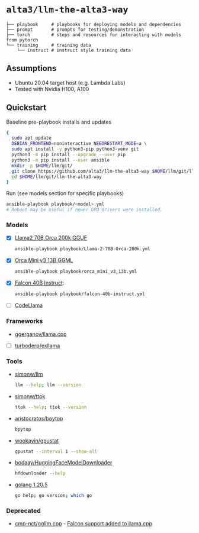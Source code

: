 # `alta3/llm-the-alta3-way`

```
├── playbook     # playbooks for deploying models and dependencies
├── prompt       # prompts for testing/demonstration
├── torch        # steps and resources for interacting with models from pytorch 
└── training     # training data
    └── instruct # instruct style training data
```

## Assumptions

- Ubuntu 20.04 target host (e.g. Lambda Labs)
- Tested with Nvidia H100, A100

## Quickstart

Baseline pre-playbook installs and updates

```bash
{
  sudo apt update 
  DEBIAN_FRONTEND=noninteractive NEEDRESTART_MODE=a \
  sudo apt install -y python3-pip python3-venv git
  python3 -m pip install --upgrade --user pip
  python3 -m pip install --user ansible
  mkdir -p $HOME/llm/git/
  git clone https://github.com/alta3/llm-the-alta3-way $HOME/llm/git/llm-the-alta3-way
  cd $HOME/llm/git/llm-the-alta3-way
}
```

Run (see models section for specific playbooks)

```bash
ansible-playbook playbook/<model>.yml
# Reboot may be useful if newer GPU drivers were installed.
```

### Models

- [x] [Llama2 70B Orca 200k GGUF](https://huggingface.co/TheBloke/Llama-2-70B-Orca-200k-GGUF)
   ```bash
   ansible-playbook playbook/Llama-2-70B-Orca-200k.yml
   ```

- [x] [Orca Mini v3 13B GGML](https://huggingface.co/TheBloke/orca_mini_v3_13b-GGML)
   ```bash
   ansible-playbook playbook/orca_mini_v3_13b.yml
   ```

- [x] [Falcon 40B Instruct](https://huggingface.co/tiiuae/falcon-40b-instruct): 
   ```bash
   ansible-playbook playbook/falcon-40b-instruct.yml
   ```

- [ ] [CodeLlama](https://github.com/facebookresearch/codellama)


### Frameworks

- [ggerganov/llama.cpp](https://github.com/ggerganov/llama.cpp)
- [ ] [turboderp/exllama](https://github.com/turboderp/exllama)

### Tools

- [simonw/llm](https://github.com/simonw/llm) 
   ```bash
   llm --help; llm --version
   ```
- [simonw/ttok](https://github.com/simonw/ttok) 
   ```bash
   ttok --help; ttok --version
   ```
- [aristocratos/bpytop](https://github.com/aristocratos/bpytop)
   ```bash
   bpytop
   ```
- [wookayin/gpustat](https://github.com/wookayin/gpustat)
   ```bash
   gpustat --interval 1 --show-all
   ```
- [bodaay/HuggingFaceModelDownloader](https://github.com/bodaay/HuggingFaceModelDownloader)
   ```bash
   hfdownloader --help
   ```
- [golang 1.20.5](https://go.dev/)
   ```bash
   go help; go version; which go
   ```


### Deprecated

- [cmp-nct/ggllm.cpp](https://github.com/cmp-nct/ggllm.cpp) - [Falcon support added to llama.cpp](https://github.com/ggerganov/llama.cpp/issues/1602)
